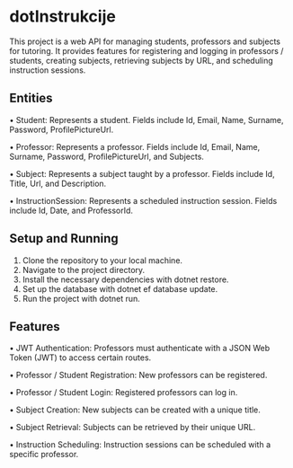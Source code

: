 # dotInstrukcije

This project is a web API for managing students, professors and subjects for tutoring. It provides features for registering and logging in professors / students, creating subjects, retrieving subjects by URL, and scheduling instruction sessions.

## Entities

• Student: Represents a student. Fields include Id, Email, Name, Surname, Password, ProfilePictureUrl.

• Professor: Represents a professor. Fields include Id, Email, Name, Surname, Password, ProfilePictureUrl, and Subjects.

• Subject: Represents a subject taught by a professor. Fields include Id, Title, Url, and Description.

• InstructionSession: Represents a scheduled instruction session. Fields include Id, Date, and ProfessorId.

## Setup and Running

1. Clone the repository to your local machine.
2. Navigate to the project directory.
3. Install the necessary dependencies with dotnet restore.
4. Set up the database with dotnet ef database update.
5. Run the project with dotnet run.

## Features

• JWT Authentication: Professors must authenticate with a JSON Web Token (JWT) to access certain routes.

• Professor / Student Registration: New professors can be registered.

• Professor / Student Login: Registered professors can log in.

• Subject Creation: New subjects can be created with a unique title.

• Subject Retrieval: Subjects can be retrieved by their unique URL.

• Instruction Scheduling: Instruction sessions can be scheduled with a specific professor.
